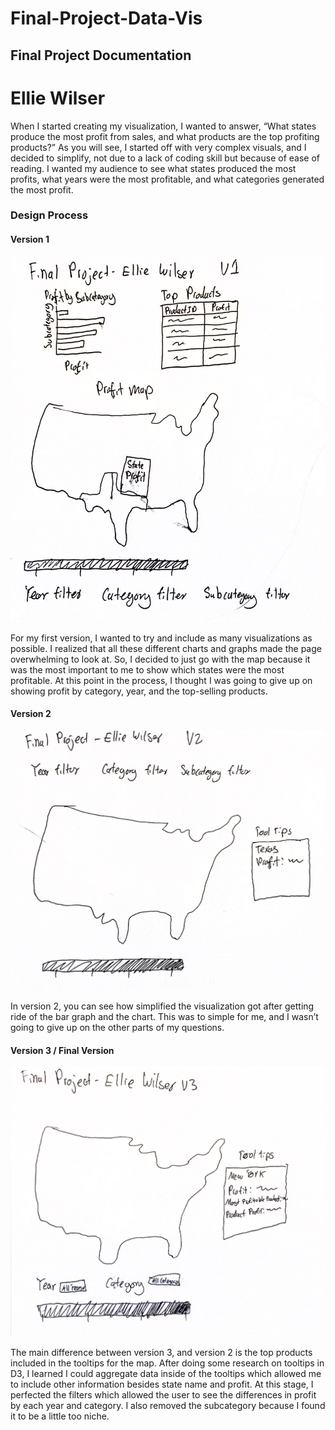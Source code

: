 # Final-Project-Data-Vis
## Final Project Documentation
# Ellie Wilser

When I started creating my visualization, I wanted to answer, “What states produce the most profit from sales, and what products are the top profiting products?” As you will see, I started off with very complex visuals, and I decided to simplify, not due to a lack of coding skill but because of ease of reading. I wanted my audience to see what states produced the most profits, what years were the most profitable, and what categories generated the most profit.

### Design Process

#### Version 1

![Alt text](Sketch_V1.png)

For my first version, I wanted to try and include as many visualizations as possible. I realized that all these different charts and graphs made the page overwhelming to look at. So, I decided to just go with the map because it was the most important to me to show which states were the most profitable. At this point in the process, I thought I was going to give up on showing profit by category, year, and the top-selling products.


#### Version 2
![Alt text](Sketch_V2.png)

In version 2, you can see how simplified the visualization got after getting ride of the bar graph and the chart. This was to simple for me, and I wasn’t going to give up on the other parts of my questions.

#### Version 3 / Final Version
![Alt text](Sketch_V3.png)

The main difference between version 3, and version 2 is the top products included in the tooltips for the map. After doing some research on tooltips in D3, I learned I could aggregate data inside of the tooltips which allowed me to include other information besides state name and profit. At this stage, I perfected the filters which allowed the user to see the differences in profit by each year and category. I also removed the subcategory because I found it to be a little too niche.
